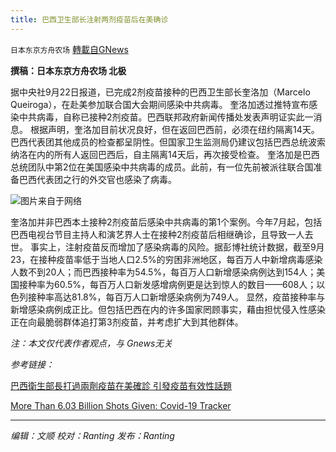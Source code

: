 ```yaml
---
title: 巴西卫生部长注射两剂疫苗后在美确诊
---
```

`日本东京方舟农场` [轉載自GNews](https://gnews.org/zh-hans/1549696/)

**撰稿：日本东京方舟农场 北极**

据中央社9月22日报道，已完成2剂疫苗接种的巴西卫生部长奎洛加（Marcelo Queiroga），在赴美参加联合国大会期间感染中共病毒。
奎洛加透过推特宣布感染中共病毒，自称已接种2剂疫苗。巴西联邦政府新闻传播处发表声明证实此一消息。
根据声明，奎洛加目前状况良好，但在返回巴西前，必须在纽约隔离14天。巴西代表团其他成员的检查都呈阴性。但国家卫生监测局仍建议包括巴西总统波索纳洛在内的所有人返回巴西后，自主隔离14天后，再次接受检查。
奎洛加是巴西总统团队中第2位在美国感染中共病毒的成员。此前，有一位先前被派往联合国准备巴西代表团之行的外交官也感染了病毒。

![](https://assets.gnews.org/wp-content/uploads/2021/09/1280x853_887652081408.jpg)图片来自于网络

奎洛加并非巴西本土接种2剂疫苗后感染中共病毒的第1个案例。今年7月起，包括巴西电视台节目主持人和演艺界人士在接种2剂疫苗后相继确诊，且导致一人去世。
事实上，注射疫苗反而增加了感染病毒的风险。据彭博社统计数据，截至9月23，在接种疫苗率低于当地人口2.5%的穷困非洲地区，每百万人中新增病毒感染人数不到20人；而巴西接种率为54.5%，每百万人口新增感染病例达到154人；美国接种率为60.5%，每百万人口新发感增病例更是达到惊人的数目——608人；以色列接种率高达81.8%，每百万人口新增感染病例为749人。
显然，疫苗接种率与新增感染病例成正比。但包括巴西在内的许多国家罔顾事实，藉由担忧侵入性感染正在向最脆弱群体追打第3剂疫苗，并考虑扩大到其他群体。

*注：本文仅代表作者观点，与 Gnews无关*

*参考链接：*

[巴西衛生部長打過兩劑疫苗在美確診 引發疫苗有效性話題](https://www.cna.com.tw/news/aopl/202109230021.aspx)

[More Than 6.03 Billion Shots Given: Covid-19 Tracker](https://www.bloomberg.com/graphics/covid-vaccine-tracker-global-distribution/)

* * *

*编辑：文顺 校对：Ranting 发布：Ranting*
